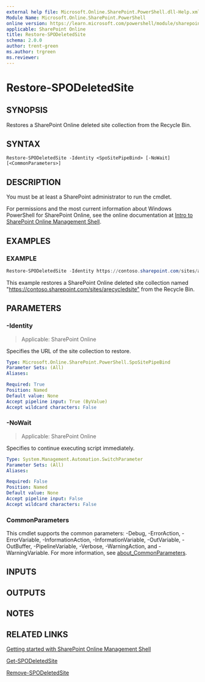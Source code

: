 ```yaml
---
external help file: Microsoft.Online.SharePoint.PowerShell.dll-Help.xml
Module Name: Microsoft.Online.SharePoint.PowerShell
online version: https://learn.microsoft.com/powershell/module/sharepoint-online/restore-spodeletedsite
applicable: SharePoint Online
title: Restore-SPODeletedSite
schema: 2.0.0
author: trent-green
ms.author: trgreen
ms.reviewer:
---
```


# Restore-SPODeletedSite

## SYNOPSIS

Restores a SharePoint Online deleted site collection from the Recycle Bin.

## SYNTAX

```
Restore-SPODeletedSite -Identity <SpoSitePipeBind> [-NoWait] [<CommonParameters>]
```

## DESCRIPTION

You must be at least a SharePoint administrator to run the cmdlet.

For permissions and the most current information about Windows PowerShell for SharePoint Online, see the online documentation at [Intro to SharePoint Online Management Shell](/powershell/sharepoint/sharepoint-online/introduction-sharepoint-online-management-shell).

## EXAMPLES

### EXAMPLE

```powershell
Restore-SPODeletedSite -Identity https://contoso.sharepoint.com/sites/arecycledsite
```

This example restores a SharePoint Online deleted site collection named "<https://contoso.sharepoint.com/sites/arecycledsite"> from the Recycle Bin.

## PARAMETERS

### -Identity

> Applicable: SharePoint Online

Specifies the URL of the site collection to restore.

```yaml
Type: Microsoft.Online.SharePoint.PowerShell.SpoSitePipeBind
Parameter Sets: (All)
Aliases:

Required: True
Position: Named
Default value: None
Accept pipeline input: True (ByValue)
Accept wildcard characters: False
```

### -NoWait

> Applicable: SharePoint Online

Specifies to continue executing script immediately.

```yaml
Type: System.Management.Automation.SwitchParameter
Parameter Sets: (All)
Aliases:

Required: False
Position: Named
Default value: None
Accept pipeline input: False
Accept wildcard characters: False
```

### CommonParameters

This cmdlet supports the common parameters: -Debug, -ErrorAction, -ErrorVariable, -InformationAction, -InformationVariable, -OutVariable, -OutBuffer, -PipelineVariable, -Verbose, -WarningAction, and -WarningVariable. For more information, see [about_CommonParameters](https://go.microsoft.com/fwlink/?LinkID=113216).

## INPUTS

## OUTPUTS

## NOTES

## RELATED LINKS

[Getting started with SharePoint Online Management Shell](/powershell/sharepoint/sharepoint-online/connect-sharepoint-online)

[Get-SPODeletedSite](Get-SPODeletedSite.md)

[Remove-SPODeletedSite](Remove-SPODeletedSite.md)
